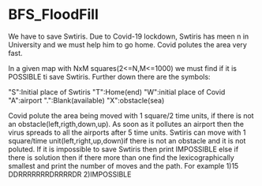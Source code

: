 # BFS_FloodFill

We have to save Swtiris. Due to Covid-19 lockdown, Swtiris has meen n in University and we must help him to go home. Covid polutes the area very fast.

In a given map with NxM squares(2<=N,M<=1000) we must find if it is POSSIBLE ti save Swtiris.
Further down there are the symbols:

"S":Initial place of Swtiris
"T":Home(end)
"W":initial place of Covid
"A":airport
".":Blank(available)
"X":obstacle(sea)

Covid polute the area being moved with 1 square/2 time units, if there is not an obstacle(left,rigth,down,up). As soon as it pollutes an airport then the virus spreads to all the airports after 5 time units. Swtiris can move with 1 square/time unit(left,right,up,down)if there is not an obstacle and it is not poluted. If it is impossible to save Swtiris then print IMPOSSIBLE else if there is solution then if there more than one find the lexicographically smallest and print the number of moves and the path. For example
1)15
  DDRRRRRRRDRRRRDR
2)IMPOSSIBLE

